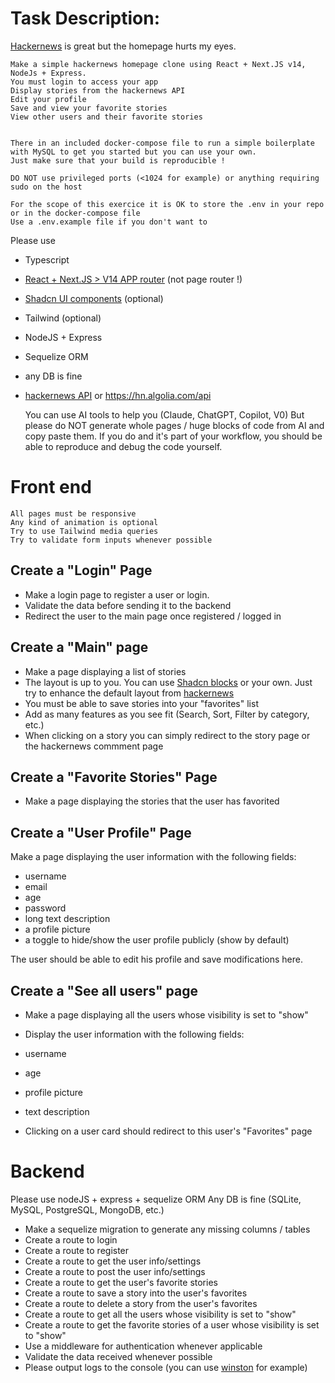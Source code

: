 
# Task Description:


[Hackernews](https://news.ycombinator.com/) is great but the homepage hurts my eyes.


    Make a simple hackernews homepage clone using React + Next.JS v14, NodeJs + Express.
    You must login to access your app
    Display stories from the hackernews API
    Edit your profile
    Save and view your favorite stories
    View other users and their favorite stories


    There in an included docker-compose file to run a simple boilerplate with MySQL to get you started but you can use your own.
    Just make sure that your build is reproducible !

    DO NOT use privileged ports (<1024 for example) or anything requiring sudo on the host

    For the scope of this exercice it is OK to store the .env in your repo or in the docker-compose file
    Use a .env.example file if you don't want to

Please use
- Typescript
- [React + Next.JS > V14 APP router](https://nextjs.org/docs) (not page router !)
- [Shadcn UI components](https://ui.shadcn.com/) (optional)
- Tailwind (optional)
- NodeJS + Express
- Sequelize ORM
- any DB is fine
- [hackernews API](https://github.com/HackerNews/API) or https://hn.algolia.com/api


    You can use AI tools to help you (Claude, ChatGPT, Copilot, V0)
    But please do NOT generate whole pages / huge blocks of code from AI and copy paste them.
    If you do and it's part of your workflow, you should be able to reproduce and debug the code yourself.

# Front end

    All pages must be responsive
    Any kind of animation is optional
    Try to use Tailwind media queries
    Try to validate form inputs whenever possible

## Create a "Login" Page

- Make a login page to register a user or login.
- Validate the data before sending it to the backend
- Redirect the user to the main page once registered / logged in

## Create a "Main" page

- Make a page displaying a list of stories
- The layout is up to you. You can use [Shadcn blocks](https://ui.shadcn.com/blocks) or your own. Just try to enhance the default layout from [hackernews](https://news.ycombinator.com/)
- You must be able to save stories into your "favorites" list
- Add as many features as you see fit (Search, Sort, Filter by category, etc.)
- When clicking on a story you can simply redirect to the story page or the hackernews commment page

## Create a "Favorite Stories" Page

- Make a page displaying the stories that the user has favorited

## Create a "User Profile" Page

Make a page displaying the user information with the following fields:

- username
- email
- age
- password
- long text description
- a profile picture
- a toggle to hide/show the user profile publicly (show by default)

The user should be able to edit his profile and save modifications here.


## Create a "See all users" page

- Make a page displaying all the users whose visibility is set to "show"


- Display the user information with the following fields:
- username
- age
- profile picture
- text description

- Clicking on a user card should redirect to this user's "Favorites" page

# Backend

Please use nodeJS + express + sequelize ORM
Any DB is fine (SQLite, MySQL, PostgreSQL, MongoDB, etc.)

- Make a sequelize migration to generate any missing columns / tables
- Create a route to login
- Create a route to register
- Create a route to get the user info/settings
- Create a route to post the user info/settings
- Create a route to get the user's favorite stories
- Create a route to save a story into the user's favorites
- Create a route to delete a story from the user's favorites
- Create a route to get all the users whose visibility is set to "show"
- Create a route to get the favorite stories of a user whose visibility is set to "show"
- Use a middleware for authentication whenever applicable
- Validate the data received whenever possible
- Please output logs to the console (you can use [winston](https://github.com/winstonjs/winston) for example)


